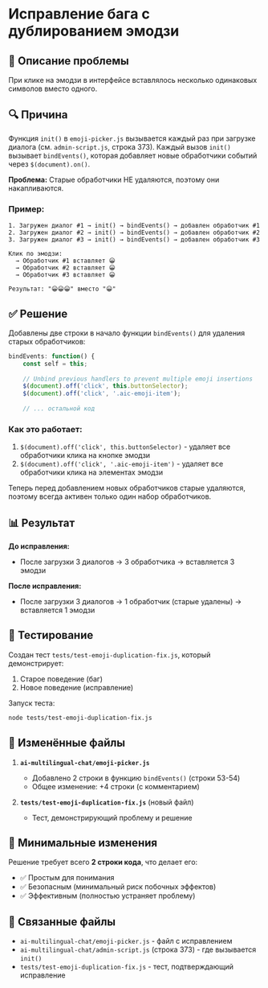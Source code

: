 # Исправление бага с дублированием эмодзи

## 🐛 Описание проблемы

При клике на эмодзи в интерфейсе вставлялось несколько одинаковых символов вместо одного.

## 🔍 Причина

Функция `init()` в `emoji-picker.js` вызывается каждый раз при загрузке диалога (см. `admin-script.js`, строка 373). Каждый вызов `init()` вызывает `bindEvents()`, которая добавляет новые обработчики событий через `$(document).on()`.

**Проблема:** Старые обработчики НЕ удаляются, поэтому они накапливаются.

### Пример:
```
1. Загружен диалог #1 → init() → bindEvents() → добавлен обработчик #1
2. Загружен диалог #2 → init() → bindEvents() → добавлен обработчик #2
3. Загружен диалог #3 → init() → bindEvents() → добавлен обработчик #3

Клик по эмодзи:
  → Обработчик #1 вставляет 😀
  → Обработчик #2 вставляет 😀
  → Обработчик #3 вставляет 😀
  
Результат: "😀😀😀" вместо "😀"
```

## ✅ Решение

Добавлены две строки в начало функции `bindEvents()` для удаления старых обработчиков:

```javascript
bindEvents: function() {
    const self = this;
    
    // Unbind previous handlers to prevent multiple emoji insertions
    $(document).off('click', this.buttonSelector);
    $(document).off('click', '.aic-emoji-item');
    
    // ... остальной код
```

### Как это работает:

1. `$(document).off('click', this.buttonSelector)` - удаляет все обработчики клика на кнопке эмодзи
2. `$(document).off('click', '.aic-emoji-item')` - удаляет все обработчики клика на элементах эмодзи

Теперь перед добавлением новых обработчиков старые удаляются, поэтому всегда активен только один набор обработчиков.

## 📊 Результат

**До исправления:**
- После загрузки 3 диалогов → 3 обработчика → вставляется 3 эмодзи

**После исправления:**
- После загрузки 3 диалогов → 1 обработчик (старые удалены) → вставляется 1 эмодзи

## 🧪 Тестирование

Создан тест `tests/test-emoji-duplication-fix.js`, который демонстрирует:
1. Старое поведение (баг)
2. Новое поведение (исправление)

Запуск теста:
```bash
node tests/test-emoji-duplication-fix.js
```

## 📝 Изменённые файлы

1. **`ai-multilingual-chat/emoji-picker.js`**
   - Добавлено 2 строки в функцию `bindEvents()` (строки 53-54)
   - Общее изменение: +4 строки (с комментарием)

2. **`tests/test-emoji-duplication-fix.js`** (новый файл)
   - Тест, демонстрирующий проблему и решение

## 🎯 Минимальные изменения

Решение требует всего **2 строки кода**, что делает его:
- ✅ Простым для понимания
- ✅ Безопасным (минимальный риск побочных эффектов)
- ✅ Эффективным (полностью устраняет проблему)

## 🔗 Связанные файлы

- `ai-multilingual-chat/emoji-picker.js` - файл с исправлением
- `ai-multilingual-chat/admin-script.js` (строка 373) - где вызывается `init()`
- `tests/test-emoji-duplication-fix.js` - тест, подтверждающий исправление
